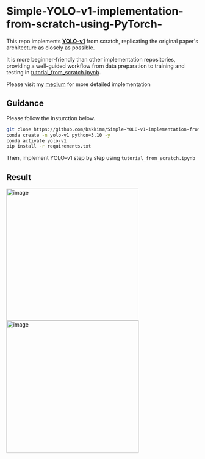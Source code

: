 # Simple-YOLO-v1-implementation-from-scratch-using-PyTorch-
This repo implements **[YOLO-v1](https://arxiv.org/pdf/1506.02640)** from scratch, replicating the original paper's architecture as closely as possible.

It is more beginner-friendly than other implementation repositories, providing a well-guided workflow from data preparation to training and testing in [tutorial_from_scratch.ipynb](tutorial_from_scratch.ipynb).

Please visit my [medium](https://medium.com/@bskkim2022/yolo-v1-implementation-from-scratch-using-pytorch-d7fa95ff06ea) for more detailed implementation

## Guidance

Please follow the insturction below.

```bash
git clone https://github.com/bskkimm/Simple-YOLO-v1-implementation-from-scratch-using-PyTorch-.git
conda create -n yolo-v1 python=3.10 -y
conda activate yolo-v1
pip install -r requirements.txt
```
Then, implement YOLO-v1 step by step using `tutorial_from_scratch.ipynb`

## Result

<img width="346" alt="image" src="https://github.com/user-attachments/assets/b7f4cda9-664a-413d-8867-b28034f9c558" />

<img width="347" alt="image" src="https://github.com/user-attachments/assets/cfa951e3-d556-4d62-beef-fc4ad2dbf707" />






